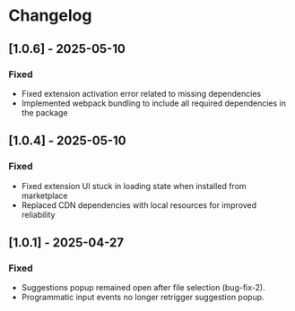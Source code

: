 # Changelog

## [1.0.6] - 2025-05-10

### Fixed
- Fixed extension activation error related to missing dependencies
- Implemented webpack bundling to include all required dependencies in the package

## [1.0.4] - 2025-05-10

### Fixed
- Fixed extension UI stuck in loading state when installed from marketplace
- Replaced CDN dependencies with local resources for improved reliability

## [1.0.1] - 2025-04-27

### Fixed
- Suggestions popup remained open after file selection (bug-fix-2).
- Programmatic input events no longer retrigger suggestion popup.

